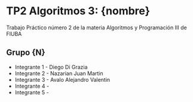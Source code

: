 # TP2 Algoritmos 3: {nombre}
Trabajo Práctico número 2 de la materia Algoritmos y Programación III de FIUBA

## Grupo {N}
- Integrante 1 - Diego Di Grazia
- Integrante 2 - Nazarian Juan Martin
- Integrante 3 - Avalo Alejandro Valentin 
- Integrante 4 - 
- Integrante 5 - 
